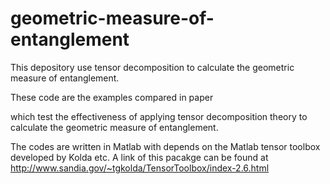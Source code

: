 # geometric-measure-of-entanglement
This depository use tensor decomposition to calculate the geometric measure of entanglement.

These code are the examples compared in paper

which test the effectiveness of applying tensor decomposition theory to calculate the geometric measure of entanglement.


The codes are written in Matlab with depends on the Matlab tensor toolbox developed by Kolda etc. A link of this pacakge can be found at
http://www.sandia.gov/~tgkolda/TensorToolbox/index-2.6.html

